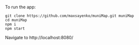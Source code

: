 To run the app:

```
git clone https://github.com/maxsayenko/muniMap.git muniMap
cd muniMap
npm i
npm start
```
Navigate to http://localhost:8080/
